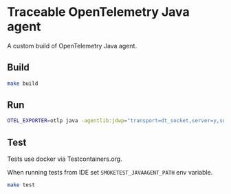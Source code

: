 # Traceable OpenTelemetry Java agent

A custom build of OpenTelemetry Java agent.

## Build

```bash
make build
```

## Run

```bash
OTEL_EXPORTER=otlp java -agentlib:jdwp="transport=dt_socket,server=y,suspend=n,address=5000" -javaagent:${HOME}/projects/hypertrace/opentelemetry-java-agent/javaagent/build/libs/traceable-otel-javaagent-0.0.1-all.jar -jar app.jar
```

## Test

Tests use docker via Testcontainers.org.

When running tests from IDE set `SMOKETEST_JAVAAGENT_PATH` env variable.

```bash
make test
```
